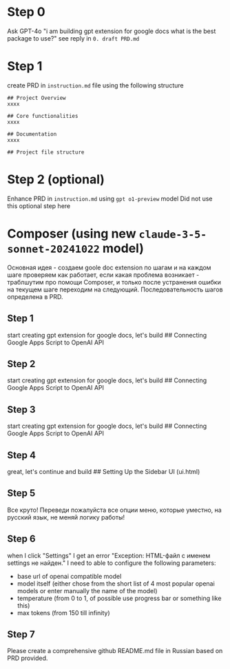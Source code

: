 # Step 0
Ask GPT-4o "i am building gpt extension for google docs what is the best package to use?"
see reply in `0. draft PRD.md` 

# Step 1
create PRD in `instruction.md` file using the following structure
```
## Project Overview
xxxx

## Core functionalities
xxxx

## Documentation
xxxx

## Project file structure

```

# Step 2 (optional)
Enhance PRD in `instruction.md` using `gpt o1-preview` model
Did not use this optional step here

# Composer (using new `claude-3-5-sonnet-20241022` model)
Основная идея - создаем goole doc extension по шагам и на каждом шаге проверяем как работает, если какая проблема возникает - траблшутим про помощи Composer, и только после устранения ошибки на текущем шаге переходим на следующий. Последовательность шагов определена в PRD.

##  Step 1
start creating gpt extension for google docs, let's build ## Connecting Google Apps Script to OpenAI API


## Step 2
start creating gpt extension for google docs, let's build ## Connecting Google Apps Script to OpenAI API

## Step 3
start creating gpt extension for google docs, let's build ## Connecting Google Apps Script to OpenAI API

## Step 4
great, let's continue and build ## Setting Up the Sidebar UI (ui.html)

## Step 5
Все круто! Переведи пожалуйста все опции меню, которые уместно, на русский язык, не меняй логику работы!

## Step 6
when I click "Settings" I get an error "Exception: HTML-файл с именем settings не найден." I need to able to configure the following parameters:
- base url of openai compatible model
- model itself (either chose from the short list of 4 most popular openai models or enter manually the name of the model)
- temperature (from 0 to 1, of possible use progress bar or something like this)
- max tokens (from 150 till infinity)

## Step 7
Please create a comprehensive  github README.md file in Russian based on PRD provided. 